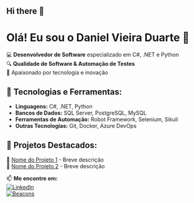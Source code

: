 ## Hi there 👋
# Olá! Eu sou o Daniel Vieira Duarte 👋  

💻 **Desenvolvedor de Software** especializado em C#, .NET e Python  
🔍 **Qualidade de Software & Automação de Testes**  
🚀 Apaixonado por tecnologia e inovação  

## 🔧 Tecnologias e Ferramentas:
- **Linguagens:** C#, .NET, Python  
- **Bancos de Dados:** SQL Server, PostgreSQL, MySQL  
- **Ferramentas de Automação:** Robot Framework, Selenium, Sikuli  
- **Outras Tecnologias:** Git, Docker, Azure DevOps  

## 📌 Projetos Destacados:
🔹 [Nome do Projeto 1](link-do-repo) - Breve descrição  
🔹 [Nome do Projeto 2](link-do-repo) - Breve descrição  

📫 **Me encontre em:**  
[![LinkedIn](https://img.shields.io/badge/LinkedIn-blue?style=for-the-badge&logo=linkedin)](https://www.linkedin.com/in/daniel-vieira-duarte-55539470)  
[![Beacons](https://img.shields.io/badge/Beacons.ai-black?style=for-the-badge&logo=beacons)](https://beacons.ai/danielduarte)  

